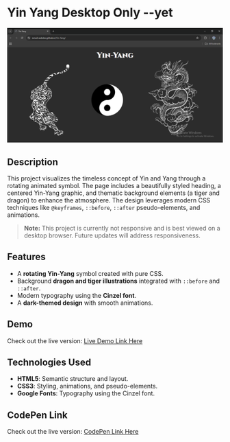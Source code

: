 # Yin Yang Desktop Only --yet
![Banner Image](./images/Yin-Yang.png)

## Description

This project visualizes the timeless concept of Yin and Yang through a rotating animated symbol. The page includes a beautifully styled heading, a centered Yin-Yang graphic, and thematic background elements (a tiger and dragon) to enhance the atmosphere. The design leverages modern CSS techniques like `@keyframes`, `::before`, `::after` pseudo-elements, and animations.

> **Note:** This project is currently not responsive and is best viewed on a desktop browser. Future updates will address responsiveness.
## Features

- A **rotating Yin-Yang** symbol created with pure CSS.
- Background **dragon and tiger illustrations** integrated with `::before` and `::after`.
- Modern typography using the **Cinzel font**.
- A **dark-themed design** with smooth animations.

## Demo

Check out the live version: [Live Demo Link Here](https://ismail-webdev.github.io/Yin-Yang/)

## Technologies Used

- **HTML5**: Semantic structure and layout.
- **CSS3**: Styling, animations, and pseudo-elements.
- **Google Fonts**: Typography using the Cinzel font.

## CodePen Link
Check out the live version: [CodePen Link Here](https://codepen.io/Ismail-Ali-the-looper/pen/xbKxryb)
